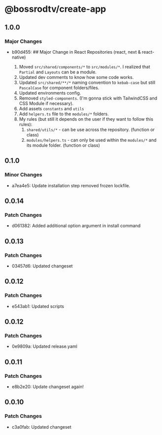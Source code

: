 # @bossrodtv/create-app

## 1.0.0

### Major Changes

- b90d455: ## Major Change in React Repositories (react, next & react-native)

  1. Moved `src/shared/components/*` to `src/modules/*`. I realized that `Partial` and `Layouts` can be a module.
  2. Updated dev comments to know how some code works.
  3. Updated `src/shared/**/*` naming convention to `kebab-case` but still `PascalCase` for component folders/files.
  4. Updated environments config.
  5. Removed `styled-components`. (I'm gonna stick with TailwindCSS and CSS Module if necessary).
  6. Add assets `constants` and `utils`
  7. Add `helpers.ts` file to the `modules/*` folders.
  8. My rules (but still it depends on the user if they want to follow this rules):
     1. `shared/utils/*` - can be use across the repository. (function or class)
     2. `modules/helpers.ts` - can only be used within the `modules/*` and its module folder. (function or class)

## 0.1.0

### Minor Changes

- a7ea4e5: Update installation step removed frozen lockfile.

## 0.0.14

### Patch Changes

- d061382: Added additional option argument in install command

## 0.0.13

### Patch Changes

- 03457d6: Updated changeset

## 0.0.12

### Patch Changes

- e543ab1: Updated scripts

## 0.0.12

### Patch Changes

- 0e9809a: Updated release.yaml

## 0.0.11

### Patch Changes

- e8b2e20: Update changeset again!

## 0.0.10

### Patch Changes

- c3a0fab: Updated changeset
